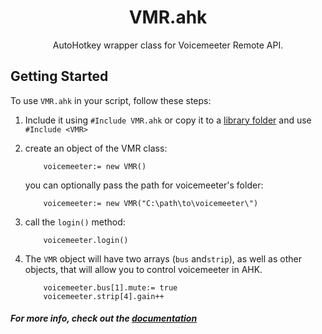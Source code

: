 <h1 align="center">
VMR.ahk
</h1>
<p align="center">
  AutoHotkey wrapper class for Voicemeeter Remote API.
</p>

## Getting Started
To use `VMR.ahk` in your script, follow these steps:
1.  Include it using `#Include VMR.ahk` or copy it to a [library folder](https://www.autohotkey.com/docs/Functions.htm#lib) and use `#Include <VMR>`

2.  create an object of the VMR class:
    ```ahk
        voicemeeter:= new VMR()
    ```
    you can optionally pass the path for voicemeeter's folder:
    ```ahk
        voicemeeter:= new VMR("C:\path\to\voicemeeter\")
    ```
3.  call the `login()` method:
    ```ahk
        voicemeeter.login()
    ```
4. The `VMR` object will have two arrays (`bus` and`strip`), as well as other objects, that will allow you to control voicemeeter in AHK.
    ```ahk
        voicemeeter.bus[1].mute:= true
        voicemeeter.strip[4].gain++
    ```

##### For more info, check out the [documentation](https://saifaqqad.github.io/VMR.ahk/)
